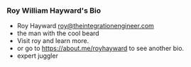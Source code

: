 ### Roy William Hayward's Bio

- Roy Hayward roy@theintegrationengineer.com
- the man with the cool beard
- Visit roy and learn more.
- or go to https://about.me/royhayward to see another bio.
- expert juggler
